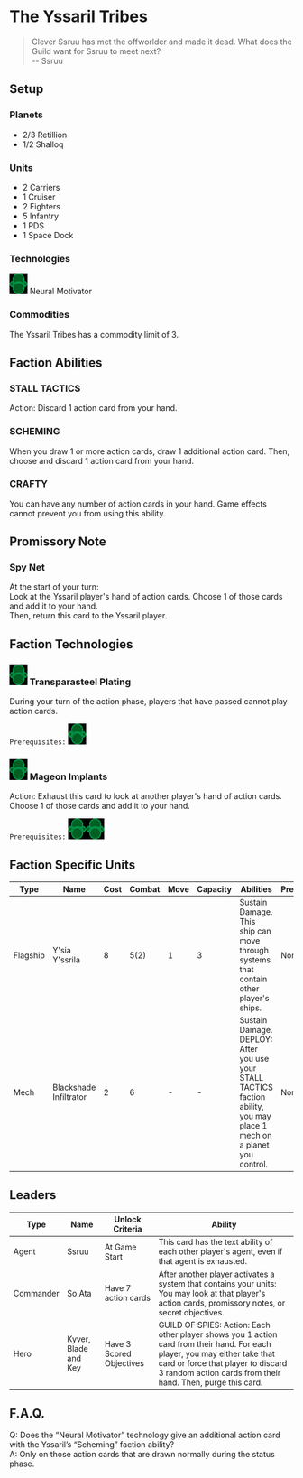 # The Yssaril Tribes
> Clever Ssruu has met the offworlder and made it dead. What does the Guild want for Ssruu to meet next?  
-- Ssruu

## Setup
### Planets
* 2/3 Retillion
* 1/2 Shalloq

### Units
* 2 Carriers
* 1 Cruiser
* 2 Fighters
* 5 Infantry
* 1 PDS
* 1 Space Dock

### Technologies
![Green Tech](../images/tech_green_small.bmp) Neural Motivator  

### Commodities
The Yssaril Tribes has a commodity limit of 3.

## Faction Abilities
### STALL TACTICS 
Action: Discard 1 action card from your hand.

### SCHEMING  
When you draw 1 or more action cards, draw 1 additional action card.  Then, choose and discard 1 action card from your hand.

### CRAFTY  
You can have any number of action cards in your hand.  Game effects cannot prevent you from using this ability.

## Promissory Note
### Spy Net
At the start of your turn:  
Look at the Yssaril player's hand of action cards.  Choose 1 of those cards and add it to your hand.  
Then, return this card to the Yssaril player.

## Faction Technologies
### ![Green Tech](../images/tech_green_small.bmp) Transparasteel Plating  
During your turn of the action phase, players that have passed cannot play action cards.  

`Prerequisites:` ![Green Tech](../images/tech_green_small.bmp)

### ![Green Tech](../images/tech_green_small.bmp) Mageon Implants  
Action: Exhaust this card to look at another player's hand of action cards.  Choose 1 of those cards and add it to your hand.  

`Prerequisites:` ![Green Tech](../images/tech_green_small.bmp)![Green Tech](../images/tech_green_small.bmp)

## Faction Specific Units
|Type|Name|Cost|Combat|Move|Capacity|Abilities|Prerequisites|
|-|-|-|-|-|-|-|-|
|Flagship|Y'sia Y'ssrila|8|5(2)|1|3|Sustain Damage. This ship can move through systems that contain other player's ships.|None|
|Mech|Blackshade Infiltrator|2|6|-|-|Sustain Damage. DEPLOY: After you use your STALL TACTICS faction ability, you may place 1 mech on a planet you control.|None|

## Leaders

|Type|Name|Unlock Criteria|Ability|
|-|-|-|-|
|Agent|Ssruu|At Game Start|This card has the text ability of each other player's agent, even if that agent is exhausted.|
|Commander|So Ata|Have 7 action cards|After another player activates a system that contains your units: You may look at that player's action cards, promissory notes, or secret objectives.|
|Hero|Kyver, Blade and Key|Have 3 Scored Objectives|GUILD OF SPIES: Action: Each other player shows you 1 action card from their hand. For each player, you may either take that card or force that player to discard 3 random action cards from their hand. Then, purge this card.|

## F.A.Q.
Q: Does the “Neural Motivator” technology give an additional action card with the Yssaril’s “Scheming” faction ability?  
A: Only on those action cards that are drawn normally during the status phase. 
